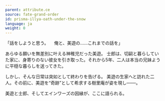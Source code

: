```yaml
---
parent: attribute.ce
source: fate-grand-order
id: prisma-illya-oath-under-the-snow
language: ja
weight: 0
---
```


「話をしようと思う。
　俺と、美遊の……これまでの話を」

あらゆる願いを無差別に叶える神稚児だった美遊。
士郎は、切嗣と暮らしていた家に、身寄りのない彼女を引き取った。それから5年、二人は本当の兄妹ように平穏な暮らしを送ってきた。

しかし、そんな日常は突如として終わりを告げる。
美遊の生家へと訪れた二人。その前に、美遊を“奇跡”として希求する樹里庵が姿を現し───。

美遊と士郎、そしてエインワーズの因縁が、ここに語られる。
